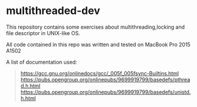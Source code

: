 # multithreaded-dev

This repository contains some exercises about multithreading,locking and file descriptor in UNIX-like OS.<br>

All code contained in this repo was written and tested on MacBook Pro 2015 A1502<br>

A list of documentation used:
> https://gcc.gnu.org/onlinedocs/gcc/_005f_005fsync-Builtins.html
> https://pubs.opengroup.org/onlinepubs/9699919799/basedefs/pthread.h.html
> https://pubs.opengroup.org/onlinepubs/9699919799/basedefs/unistd.h.html
